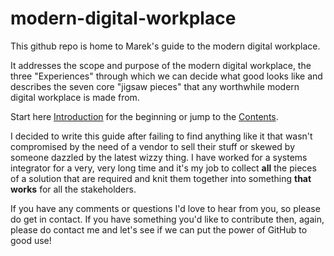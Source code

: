 # modern-digital-workplace

This github repo is home to Marek's guide to the modern digital workplace.

It addresses the scope and purpose of the modern digital workplace, the three "Experiences" through which we can decide what good looks like and describes the seven core "jigsaw pieces" that any worthwhile modern digital workplace is made from.

Start here [Introduction](https://github.com/marekwolski/modern-digital-workplace/docs/0%20Introduction.md) for the beginning or jump to the [Contents](https://github.com/marekwolski/modern-digital-workplace/docs/1%20Contents.md).

I decided to write this guide after failing to find anything like it that wasn't compromised by the need of a vendor to sell their stuff or skewed by someone dazzled by the latest wizzy thing. I have worked for a systems integrator for a very, very long time and it's my job to collect **all** the pieces of a solution that are required and knit them together into something **that works** for all the stakeholders.

If you have any comments or questions I'd love to hear from you, so please do get in contact. If you have something you'd like to contribute then, again, please do contact me and let's see if we can put the power of GitHub to good use!
